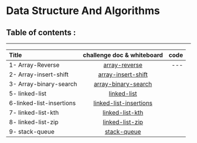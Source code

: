 
# Data Structure And Algorithms

## Table of contents  :
---

| Title         | challenge doc & whiteboard    | code
| :------------------| :-------------------------:|------------:
| 1- Array-Reverse          |                               [array-reverse](https://balqeesalfasatlah.github.io/data-structures-and-algorithm/challenge-1/array-reverse)   |---                                           
| 2- Array-insert-shift| [array-insert-shift](https://balqeesalfasatlah.github.io/data-structures-and-algorithm/challenge-2/Array-insert-shift)     |             
| 3- Array-binary-search|[array-binary-search](https://balqeesalfasatlah.github.io/data-structures-and-algorithm/challenge-3/array-binary-search) |
| 5- linked-list|[linked-list](https://balqeesalfasatlah.github.io/data-structures-and-algorithm/challenge-5/linked-list)
|6-linked-list-insertions|[linked-list-insertions](https://balqeesalfasatlah.github.io/data-structures-and-algorithm/data-structure/linked-list-insertions)
 7- linked-list-kth| [linked-list-kth](https://balqeesalfasatlah.github.io/data-structures-and-algorithm/data-structure/linked-list-insertions/linked-list-kth)
 8- linked-list-zip| [linked-list-zip](https://balqeesalfasatlah.github.io/data-structures-and-algorithm/data-structure/linked-list-insertions/linked-list-zip)
9- stack-queue| [stack-queue](https://balqeesalfasatlah.github.io/data-structures-and-algorithm/data-structure/stack-queue/stack-queue)










